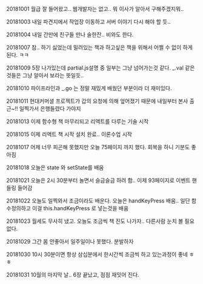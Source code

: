 20181001 월급 잘 들어왔고.. 웹개발자는 없고.. 뭐 이사가 알아서 구해주겠지뭐..

20181003 내일 파견지에서 작업장 이동하고 서버 이야기 다시 해야 할 듯..

20181004 내일 간만에 친구들 만나 술한잔.. 비와도 한다.

20181007 참.. 하기 싫었는데 밀려있는 책과 하고싶은 책을 위해서 어쩔 수 없이 하게된다. ㅋㅋ

20181009 5장 나가있는데 partial.js설명 중 일부는 그냥 넘어가는것 같다. _.val 같은 것들은 그냥 알아서 보라는 뜻일듯..

20181010 파이프라인과 _.go 는 정말 재밌게 배웠던 부분이라 더 재미있다.

20181011 현대커머셜 프로젝트가 갑의 요청에 의해 엎어졌기 때문에 내일부터 본사 출근~!! 일찍가서 은행들렸다 가야지

20181013 이제 함수형 책 마무리되고 리액트를 다루는 기술 시작

20181015 이제 리액트 책 시작 설치 완료.. 이론수업 시작

20181017 어제 너무 피곤해 못했지만 오늘 75페이지 까지 했다. 회복을 하니 기분도 좋아짐

20181018 오늘은 state 와 setState를 배움 

20181021 오늘은 2시 30분부터 놀면서 슬금슬금 하려 함.. 이제 93페이지로 이벤트 핸들링 들어감

20181022 오늘도 일찍와서 조금이라도 배운다. 오늘은 handKeyPress 배움.. 일단 함수정의하고 이걸 this.handKeyPress 로 넣는것을 배움

20181023 월세도 무사히 냈고. 오늘도 조금씩 책 진도 나가자.. 다른사람 눈치 볼 필요 없다.

20181029 그간 몸 안좋아서 일주일이나 못했다. 분발하자

20181030 10시 30분이면 항상 삼십분에서 한시간씩 조금씩 하고 있는과정이 좋네 ㅎㅎ 

20181031 10월의 마지막 날.. 6장 끝났고, 점점 재밋어 진다.
